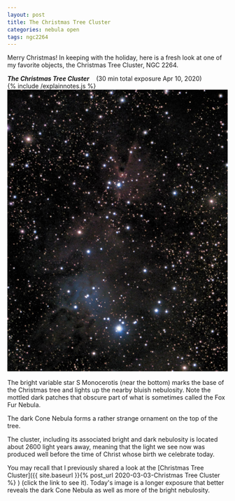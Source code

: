 ```yaml
---
layout: post
title: The Christmas Tree Cluster
categories: nebula open
tags: ngc2264
---
```

Merry Christmas!  In keeping with the holiday, here is a fresh look at one of my favorite objects, the
Christmas Tree Cluster, NGC 2264.

_**The Christmas Tree Cluster**_ &nbsp;&nbsp; (30 min total exposure Apr 10, 2020)<br>
{% include /explainnotes.js %}
<img src = "/images/ngc2264_2020-04-10T21_48_00_Stack_16bits_452frames_1808s+PSE.jpg"
alt = "ngc 2264 seen using Celestron RASA 8 and ZWO ASI183MC"
onmouseover = "this.src='/images/ngc2264_2020-04-10T21_48_00_Stack_16bits_452frames_1808s+PSE+notes.jpg'"
onmouseout = "this.src='/images/ngc2264_2020-04-10T21_48_00_Stack_16bits_452frames_1808s+PSE.jpg'"
/>

The bright variable star S Monocerotis (near the bottom) marks the base of the Christmas tree and lights up the nearby bluish nebulosity. Note the mottled dark patches that obscure part of what is sometimes called the Fox Fur Nebula.

The dark Cone Nebula forms a rather strange ornament on the top of the tree.

The cluster, including its associated bright and dark nebulosity is located about 2600 light years away, meaning that the light we see now was produced well before the time of Christ whose birth we celebrate today.

You may recall that I previously shared a look at the [Christmas Tree 
Cluster]({{ site.baseurl }}{% post_url 2020-03-03-Christmas Tree Cluster %} )
(click the link to see it).  Today's image is a longer exposure that better reveals the dark Cone Nebula as well as more of the bright nebulosity.